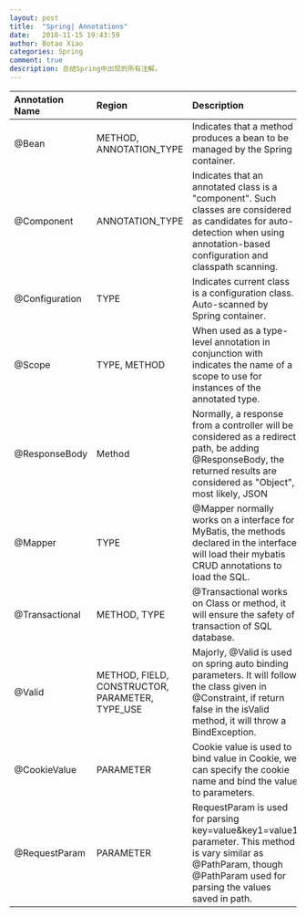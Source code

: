```yaml
---
layout: post
title:  "Spring| Annotations"
date:   2018-11-15 19:43:59
author: Botao Xiao
categories: Spring
comment: true
description: 总结Spring中出现的所有注解。
---
```

| Annotation Name | Region | Description | Comment |
| :------ | :------ | :------ | :------ |
| @Bean | METHOD, ANNOTATION_TYPE | Indicates that a method produces a bean to be managed by the Spring container. | |
| @Component | ANNOTATION_TYPE | Indicates that an annotated class is a "component". Such classes are considered as candidates for auto-detection when using annotation-based configuration and classpath scanning. | |
| @Configuration | TYPE | Indicates current class is a configuration class. Auto-scanned by Spring container. | |
| @Scope | TYPE, METHOD | When used as a type-level annotation in conjunction with indicates the name of a scope to use for instances of the annotated type.| |
| @ResponseBody | Method | Normally, a response from a controller will be considered as a redirect path, be adding @ResponseBody, the returned results are considered as "Object", most likely, JSON | We use this annotation for AJAX. |
| @Mapper | TYPE | @Mapper normally works on a interface for MyBatis, the methods declared in the interface will load their mybatis CRUD annotations to load the SQL. | Work for MyBatis on interface. |
| @Transactional | METHOD, TYPE | @Transactional works on Class or method, it will ensure the safety of transaction of SQL database. | Transactional works on multiple sql commands and will roll back when error happens in current transaction. |
| @Valid | METHOD, FIELD, CONSTRUCTOR, PARAMETER, TYPE_USE  | Majorly, @Valid is used on spring auto binding parameters. It will follow the class given in @Constraint, if return false in the isValid method, it will throw a BindException. | We can create our own validation annotations by following the rules and use globalExceptionHandler to deal with the exceptions.|
| @CookieValue | PARAMETER | Cookie value is used to bind value in Cookie, we can specify the cookie name and bind the value to parameters. | |
| @RequestParam | PARAMETER | RequestParam is used for parsing key=value&key1=value1 parameter. This method is vary similar as @PathParam, though @PathParam used for parsing the values saved in path. | |


